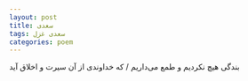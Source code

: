 ```yaml
---
layout: post
title: سعدی
tags: سعدی غزل
categories: poem
---
```


بندگی هیچ نکردیم و طمع می‌داریم / که خداوندی از آن سیرت و اخلاق آید
